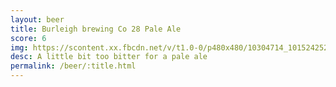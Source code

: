 ```yaml
---
layout: beer
title: Burleigh brewing Co 28 Pale Ale
score: 6
img: https://scontent.xx.fbcdn.net/v/t1.0-0/p480x480/10304714_10152425240513745_4080589260215688130_n.jpg?oh=c0a98e1d4bc458ef12ba98b56d25d1b6&oe=587C7F79
desc: A little bit too bitter for a pale ale
permalink: /beer/:title.html
---
```

